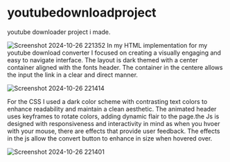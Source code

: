 # youtubedownloadproject
youtube downloader project i made.


![Screenshot 2024-10-26 221352](https://github.com/user-attachments/assets/c598037f-9ced-4620-b6c7-870867b1e21f)
In my HTML implementation for my youtube download converter I focused on creating a visually engaging and easy to navigate interface. The layout is dark themed with a center container aligned with the fonts header. The container in the centere allows the input the link in a clear and direct manner.


![Screenshot 2024-10-26 221414](https://github.com/user-attachments/assets/a6a2ce90-48b8-4cf0-9184-63afb02a0aa0)


For the CSS I used a dark color scheme with contrasting text colors to enhance readability and maintain a clean aesthetic. The animated header uses keyframes to rotate colors, adding dynamic flair to the page.the Js is designed with responsiveness and interactivity in mind as when you hvoer with your mouse, there are effects that provide user feedback. The effects in the js allow the convert button to enhance in size when hovered over.


![Screenshot 2024-10-26 221401](https://github.com/user-attachments/assets/1bf1066d-88ac-4bca-bbfd-479d293bf373)





